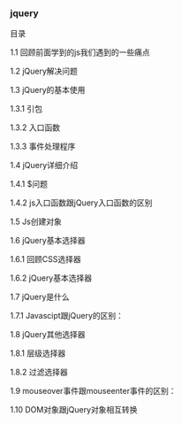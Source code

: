 ### jquery
目录

1.1	回顾前面学到的js我们遇到的一些痛点	

1.2	jQuery解决问题	

1.3	jQuery的基本使用	

1.3.1	引包	

1.3.2	入口函数	

1.3.3	事件处理程序	

1.4	jQuery详细介绍	

1.4.1	$问题	

1.4.2	js入口函数跟jQuery入口函数的区别

1.5	Js创建对象	

1.6	jQuery基本选择器	

1.6.1	回顾CSS选择器	

1.6.2	jQuery基本选择器	

1.7	jQuery是什么	

1.7.1	Javascipt跟jQuery的区别：	

1.8	jQuery其他选择器	

1.8.1	层级选择器	

1.8.2	过滤选择器	

1.9	mouseover事件跟mouseenter事件的区别：	

1.10	DOM对象跟jQuery对象相互转换	


